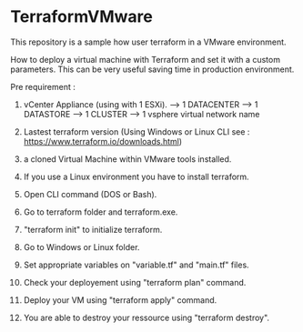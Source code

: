 # TerraformVMware

This repository is a sample how user terraform in a VMware environment. 

How to deploy a virtual machine with Terraform and set it with a custom parameters. This can be very useful saving time in production environment.

Pre requirement :
1) vCenter Appliance (using with 1 ESXi).
   --> 1 DATACENTER 
   --> 1 DATASTORE
   --> 1 CLUSTER
   --> 1 vsphere virtual network name 
2) Lastest terraform version (Using Windows or Linux CLI see : https://www.terraform.io/downloads.html)
3) a cloned Virtual Machine within VMware tools installed.
4) If you use a Linux environment you have to install terraform.

1) Open CLI command (DOS or Bash).
2) Go to terraform folder and terraform.exe.
3) "terraform init" to initialize terraform.
4) Go to Windows or Linux folder.
5) Set appropriate variables on "variable.tf" and "main.tf" files.
6) Check your deployement using "terraform plan" command.
7) Deploy your VM using "terraform apply" command.
8) You are able to destroy your ressource using "terraform destroy".


